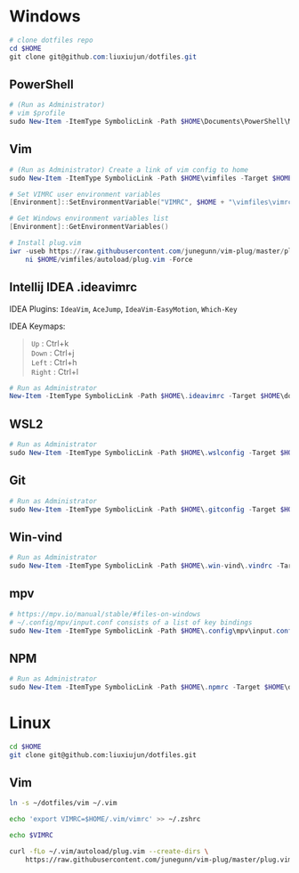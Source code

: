 # Windows
``` powershell
# clone dotfiles repo
cd $HOME
git clone git@github.com:liuxiujun/dotfiles.git 
```

## PowerShell
``` powershell
# (Run as Administrator) 
# vim $profile
sudo New-Item -ItemType SymbolicLink -Path $HOME\Documents\PowerShell\Microsoft.PowerShell_profile.ps1 -Target $HOME\dotfiles\powershell\Microsoft.PowerShell_profile.ps1
```

## Vim 
``` powershell
# (Run as Administrator) Create a link of vim config to home
sudo New-Item -ItemType SymbolicLink -Path $HOME\vimfiles -Target $HOME\dotfiles\vim

# Set VIMRC user environment variables
[Environment]::SetEnvironmentVariable("VIMRC", $HOME + "\vimfiles\vimrc", "User")

# Get Windows environment variables list
[Environment]::GetEnvironmentVariables()

# Install plug.vim
iwr -useb https://raw.githubusercontent.com/junegunn/vim-plug/master/plug.vim |`
    ni $HOME/vimfiles/autoload/plug.vim -Force
```

## Intellij IDEA .ideavimrc
IDEA Plugins:
`IdeaVim`, `AceJump`, `IdeaVim-EasyMotion`, `Which-Key`

IDEA Keymaps: 
> `Up`      :   Ctrl+k  
> `Down`    :   Ctrl+j  
> `Left`    :   Ctrl+h  
> `Right`   :   Ctrl+l  

``` powershell
# Run as Administrator
New-Item -ItemType SymbolicLink -Path $HOME\.ideavimrc -Target $HOME\dotfiles\.ideavimrc
```

## WSL2
``` powershell
# Run as Administrator
sudo New-Item -ItemType SymbolicLink -Path $HOME\.wslconfig -Target $HOME\dotfiles\.wslconfig
```

## Git
``` powershell
# Run as Administrator
sudo New-Item -ItemType SymbolicLink -Path $HOME\.gitconfig -Target $HOME\dotfiles\.gitconfig
```

## Win-vind
``` powershell
# Run as Administrator
sudo New-Item -ItemType SymbolicLink -Path $HOME\.win-vind\.vindrc -Target $HOME\dotfiles\.vindrc
```

## mpv
``` powershell
# https://mpv.io/manual/stable/#files-on-windows
# ~/.config/mpv/input.conf consists of a list of key bindings
sudo New-Item -ItemType SymbolicLink -Path $HOME\.config\mpv\input.conf -Target $HOME\dotfiles\input.conf
```

## NPM
``` powershell
# Run as Administrator
sudo New-Item -ItemType SymbolicLink -Path $HOME\.npmrc -Target $HOME\dotfiles\.npmrc
```

# Linux
``` bash
cd $HOME
git clone git@github.com:liuxiujun/dotfiles.git
```
## Vim
``` bash
ln -s ~/dotfiles/vim ~/.vim 

echo 'export VIMRC=$HOME/.vim/vimrc' >> ~/.zshrc

echo $VIMRC

curl -fLo ~/.vim/autoload/plug.vim --create-dirs \
    https://raw.githubusercontent.com/junegunn/vim-plug/master/plug.vim
```

